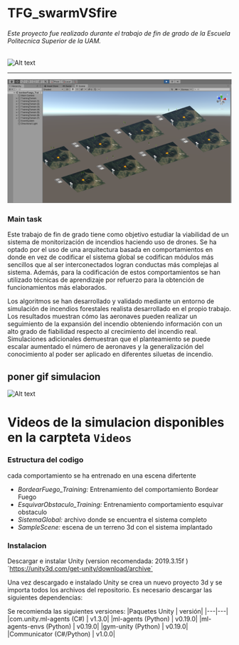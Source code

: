 # TFG_swarmVSfire

###### Este proyecto fue realizado durante el trabajo de fin de grado de la Escuela Politecnica Superior de la UAM.
![Alt text](https://www.uam.es/EPS/imagen/1242659838616/logo2.jpg)
___

![Alt text](/Photos/UnityTraining.png)
### Main task

Este trabajo de fin de grado tiene como objetivo estudiar la viabilidad de un sistema de monitorización de incendios haciendo uso de drones. Se ha optado por el uso de una arquitectura basada en comportamientos en donde en vez de codificar el sistema global se codifican módulos más sencillos que al ser interconectados logran conductas más complejas al sistema. Además, para la codificación de estos comportamientos se han utilizado técnicas de aprendizaje por refuerzo para la obtención de funcionamientos más elaborados.

Los algoritmos se han desarrollado y validado mediante un entorno de simulación de incendios forestales realista desarrollado en el propio trabajo. Los resultados muestran cómo las aeronaves pueden realizar un seguimiento de la expansión del incendio obteniendo información con un alto grado de fiabilidad respecto al crecimiento del incendio real. Simulaciones adicionales demuestran que el planteamiento se puede escalar aumentado el número de aeronaves y la generalización del conocimiento al poder ser aplicado en diferentes siluetas de incendio.


## poner gif simulacion
![Alt text](https://media.giphy.com/media/l41lUJ1YoZB1lHVPG/giphy.gif)

# Videos de la simulacion disponibles en la carpteta `Videos`

### Estructura del codigo

cada comportamiento se ha entrenado en una escena difertente 
- *BordearFuego_Training:* Entrenamiento del comportamiento Bordear Fuego
- *EsquivarObstaculo_Training:* Entrenamiento comportamiento esquivar obstaculo
- *SistemaGlobal:* archivo donde se encuentra el sistema completo
- *SampleScene:* escena de un terreno 3d con el sistema implantado



### Instalacion
Descargar e instalar Unity (version recomendada: 2019.3.15f )
´https://unity3d.com/get-unity/download/archive´

Una vez descargado e instalado Unity se crea un nuevo proyecto 3d y se importa todos los archivos del repositorio.
Es necesario descargar las siguientes dependencias:

Se recomienda las siguientes versiones:
|Paquetes Unity |	versión|
|---|---|
|com.unity.ml-agents (C#)	| v1.3.0|
|ml-agents (Python)	| v0.19.0|
|ml-agents-envs (Python)	 | v0.19.0|
|gym-unity (Python)	| v0.19.0|
|Communicator (C#/Python) |	v1.0.0|


